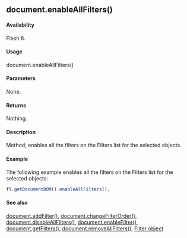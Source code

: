 ## document.enableAllFilters()

#### Availability

Flash 8.

#### Usage

document.enableAllFilters()

#### Parameters

None.

#### Returns

Nothing.

#### Description

Method; enables all the filters on the Filters list for the selected objects.

#### Example


The following example enables all the filters on the Filters list for the selected objects:
```javascript
fl.getDocumentDOM().enableAllFilters();

```
#### See also

[document.addFilter()](../Document_object/documen3.md), [document.changeFilterOrder()](../Document_object/docume29.md), [document.disableAllFilters()](../Document_object/docume46.md), [document.enableFilter()](../Document_object/docume59.md), [document.getFilters()](../Document_object/docume79.md), [document.removeAllFilters()](../Document_object/docum240.md), [Filter object](../Filter_object/filter_summary.md)

<span id="document.enableFilter()" class="anchor"></span>
